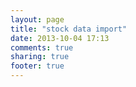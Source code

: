 ```yaml
---
layout: page
title: "stock data import"
date: 2013-10-04 17:13
comments: true
sharing: true
footer: true
---
```


